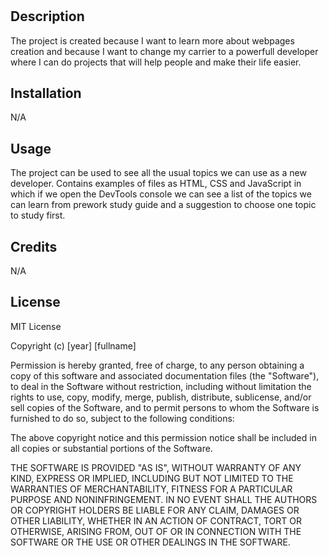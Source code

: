 # <Prework Study Guide Webpage>

## Description

The project is created because I want to learn more about webpages creation and because I want to change my carrier to a powerfull developer where I can do projects that will help people and make their life easier. 


## Installation

N/A

## Usage

The project can be used to see all the usual topics we can use as a new developer. Contains examples of files as HTML, CSS and JavaScript in which if we open the DevTools console we can see a list of the topics we can learn from prework study guide and a suggestion to choose one topic to study first.

## Credits

N/A

## License

MIT License

Copyright (c) [year] [fullname]

Permission is hereby granted, free of charge, to any person obtaining a copy
of this software and associated documentation files (the "Software"), to deal
in the Software without restriction, including without limitation the rights
to use, copy, modify, merge, publish, distribute, sublicense, and/or sell
copies of the Software, and to permit persons to whom the Software is
furnished to do so, subject to the following conditions:

The above copyright notice and this permission notice shall be included in all
copies or substantial portions of the Software.

THE SOFTWARE IS PROVIDED "AS IS", WITHOUT WARRANTY OF ANY KIND, EXPRESS OR
IMPLIED, INCLUDING BUT NOT LIMITED TO THE WARRANTIES OF MERCHANTABILITY,
FITNESS FOR A PARTICULAR PURPOSE AND NONINFRINGEMENT. IN NO EVENT SHALL THE
AUTHORS OR COPYRIGHT HOLDERS BE LIABLE FOR ANY CLAIM, DAMAGES OR OTHER
LIABILITY, WHETHER IN AN ACTION OF CONTRACT, TORT OR OTHERWISE, ARISING FROM,
OUT OF OR IN CONNECTION WITH THE SOFTWARE OR THE USE OR OTHER DEALINGS IN THE
SOFTWARE.
